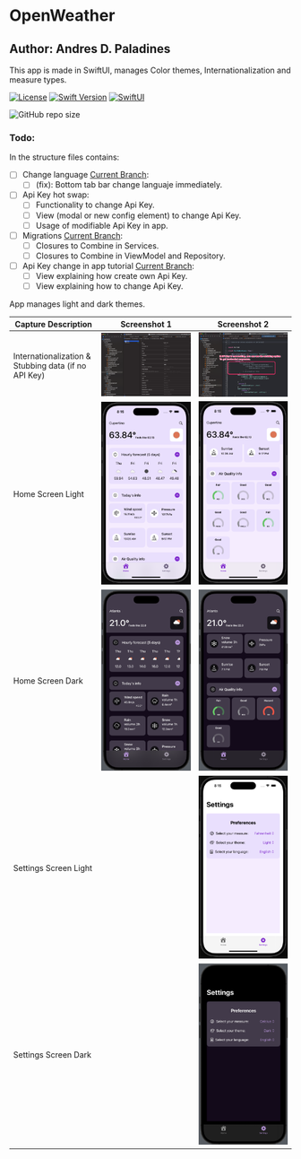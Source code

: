 # OpenWeather
## Author: Andres D. Paladines
This app is made in SwiftUI, manages Color themes, Internationalization and measure types.

[![License][license-image]][license-url] [![Swift Version][swift-image]][swift-url] [![SwiftUI][swiftUI-image]][swiftUI-url] 

[swift-image]:https://img.shields.io/badge/Swift-5.8.1-orange?style=for-the-badge
[swift-url]: https://swift.org/

[license-image]: https://img.shields.io/badge/License-MIT-blue?style=for-the-badge
[license-url]: LICENSE

![GitHub repo size](https://img.shields.io/github/repo-size/adpaladines/OpenWeather?style=for-the-badge)

[SwiftUI-image]: https://img.shields.io/badge/SwiftUI-4.0-orange?style=for-the-badge&logo=swift&logoColor=white
[SwiftUI-url]: https://developer.apple.com/xcode/swiftui/

### Todo:
In the structure files contains: 
- [ ] Change language [Current Branch](https://github.com/adpaladines/OpenWeather/tree/languages-tabbar-fix):
    - [ ] (fix): Bottom tab bar change languaje immediately.
- [ ] Api Key hot swap:
    - [ ] Functionality to change Api Key.
    - [ ] View (modal or new config element) to change Api Key.
    - [ ] Usage of modifiable Api Key in app.
- [ ] Migrations [Current Branch](https://github.com/adpaladines/OpenWeather/tree/migrations):
    - [ ] Closures to Combine in Services.
    - [ ] Closures to Combine in ViewModel and Repository.
- [ ] Api Key change in app tutorial [Current Branch](https://github.com/adpaladines/OpenWeather/tree/in-app-tutorial):
    - [ ] View explaining how create own Api Key.
    - [ ] View explaining how to change Api Key.
  
App manages light and dark themes.

| Capture Description | Screenshot 1 | Screenshot 2 |
|--|--|--|
| Internationalization & Stubbing data (if no API Key) | ![image](./ScreenCaptures/internationalization.png) | ![image](./ScreenCaptures/to-hardcode-responses.png) |
| Home Screen Light | ![image](./ScreenCaptures/home-light-1.png) | ![image](./ScreenCaptures/home-light-2.png) |
| Home Screen Dark | ![image](./ScreenCaptures/home-dark-1.png) | ![image](./ScreenCaptures/home-dark-2.png) | 
| Settings Screen Light |  | ![image](./ScreenCaptures/settings-light.png) |
| Settings Screen Dark |  | ![image](./ScreenCaptures/settings-dark.png) |


